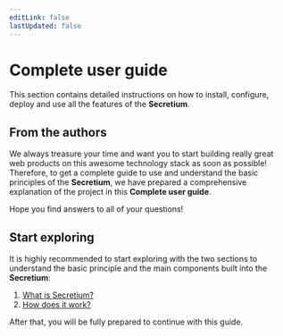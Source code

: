 ```yaml
---
editLink: false
lastUpdated: false
---
```


# Complete user guide

This section contains detailed instructions on how to install, configure, deploy and use all the features of the **Secretium**.

<!--@include: ./parts/block_want-to-try.md-->

## From the authors

We always treasure your time and want you to start building really great web products on this awesome technology stack as soon as possible! Therefore, to get a complete guide to use and understand the basic principles of the **Secretium**, we have prepared a comprehensive explanation of the project in this **Complete user guide**.

Hope you find answers to all of your questions!

<!--@include: ./parts/block_cant-find-answer.md-->

## Start exploring

It is highly recommended to start exploring with the two sections to understand the basic principle and the main components built into the **Secretium**:

1. [What is Secretium?](/getting-started)
2. [How does it work?](/getting-started/how-does-it-work)

After that, you will be fully prepared to continue with this guide.

<!--@include: ./parts/links.md-->